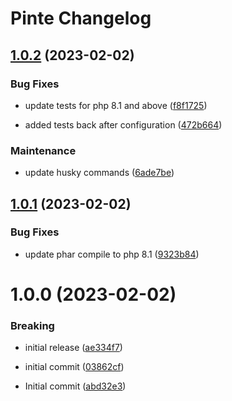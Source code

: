 # Pinte Changelog

## [1.0.2](https://github.com/jetstreamlabs/pinte/compare/v1.0.1...v1.0.2) (2023-02-02)


### Bug Fixes

* update tests for php 8.1 and above ([f8f1725](https://github.com/jetstreamlabs/pinte/commit/f8f17257245b1baff54318512985ac73fa15d5af))


* added tests back after configuration ([472b664](https://github.com/jetstreamlabs/pinte/commit/472b664746073b6791cbf10a86d5d1298b0b8398))


### Maintenance

* update husky commands ([6ade7be](https://github.com/jetstreamlabs/pinte/commit/6ade7be8c60ec16d1c06501643a7cc8cab8c050c))

## [1.0.1](https://github.com/jetstreamlabs/pinte/compare/v1.0.0...v1.0.1) (2023-02-02)


### Bug Fixes

* update phar compile to php 8.1 ([9323b84](https://github.com/jetstreamlabs/pinte/commit/9323b84472a3df29c0d57128c9eae8724ec02b8c))

# 1.0.0 (2023-02-02)


### Breaking

* initial release ([ae334f7](https://github.com/jetstreamlabs/pinte/commit/ae334f7151a09d82e546ced2e56d016f23bc2a42))


* initial commit ([03862cf](https://github.com/jetstreamlabs/pinte/commit/03862cf798751c00686bf35642d51c456fb84d5a))
* Initial commit ([abd32e3](https://github.com/jetstreamlabs/pinte/commit/abd32e3407b229db97af8fedf88ca8a967746c22))
